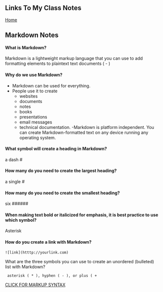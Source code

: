 ## Links To My Class Notes
[Home](https://edgarsvalkovskis.github.io/readme)

## Markdown Notes

#### What is Markdown?
Markdown is a lightweight markup language that you can use to add formatting elements to plaintext text documents
( - )

#### Why do we use Markdown?
- Markdown can be used for everything.
- People use it to create
     - websites
     - documents
     - notes
     - books
     - presentations
     - email messages
     - technical documentation.
-Markdown is platform independent. You can create Markdown-formatted text on any device running any operating system.

#### What symbol will create a heading in Markdown?

a dash #

#### How many do you need to create the largest heading?

a single #

#### How many do you need to create the smallest heading?

six ######

#### When making text bold or italicized for emphasis, it is best practice to use which symbol?

Asterisk 

#### How do you create a link with Markdown?

    ![link](htttp://yourlink.com)
    
What are the three symbols you can use to create an unordered (bulleted) list with Markdown?

     asterisk ( * ), hyphen ( - ), or plus ( + 

[CLICK FOR MARKUP SYNTAX](https://www.markdownguide.org/basic-syntax/)

